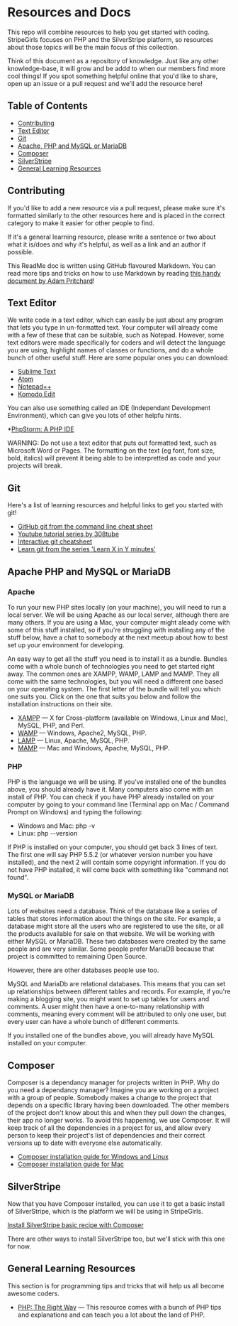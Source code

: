 # Resources and Docs

This repo will combine resources to help you get started with coding. StripeGirls focuses on PHP and the SilverStripe platform, so resources about those topics will be the main focus of this collection.

Think of this document as a repository of knowledge. Just like any other knowledge-base, it will grow and be addd to when our members find more cool things! If you spot something helpful online that you'd like to share, open up an issue or a pull request and we'll add the resource here!

## Table of Contents
* [Contributing](#contributing)
* [Text Editor](#text-editor)
* [Git](#git)
* [Apache, PHP and MySQL or MariaDB](#apache-php-and-mysql-or-mariadb)
* [Composer](#composer)
* [SilverStripe](#silverstripe)
* [General Learning Resources](#general-learning-resources)

## Contributing

If you'd like to add a new resource via a pull request, please make sure it's formatted similarly to the other resources here and is placed in the correct category to make it easier for other people to find.

If it's a general learning resource, please write a sentence or two about what it is/does and why it's helpful, as well as a link and an author if possible.

This ReadMe doc is written using GitHub flavoured Markdown. You can read more tips and tricks on how to use Markdown by reading [this handy document by Adam Pritchard](https://github.com/adam-p/markdown-here/wiki/Markdown-Cheatsheet)!

## Text Editor

We write code in a text editor, which can easily be just about any program that lets you type in un-formatted text. Your computer will already come with a few of these that can be suitable, such as Notepad. However, some text editors were made specifically for coders and will detect the language you are using, highlight names of classes or functions, and do a whole bunch of other useful stuff. Here are some popular ones you can download:

* [Sublime Text](http://www.sublimetext.com/)
* [Atom](https://atom.io/)
* [Notepad++](https://notepad-plus-plus.org/)
* [Komodo Edit](http://komodoide.com/komodo-edit/)

You can also use something called an IDE (Independant Development Environment), which can give you lots of other helpfu hints.

*[PhpStorm: A PHP IDE](https://www.jetbrains.com/phpstorm/)

WARNING: Do not use a text editor that puts out formatted text, such as Microsoft Word or Pages. The formatting on the text (eg font, font size, bold, italics) will prevent it being able to be interpretted as code and your projects will break.

## Git

Here's a list of learning resources and helpful links to get you started with git!

* [GitHub git from the command line cheat sheet](https://training.github.com/kit/downloads/github-git-cheat-sheet.pdf)
* [Youtube tutorial series by 308tube](https://www.youtube.com/watch?v=mYjZtU1-u9Y&list=PL1F56EA413018EEE1)
* [Interactive git cheatsheet](http://www.ndpsoftware.com/git-cheatsheet.html)
* [Learn git from the series 'Learn X in Y minutes'](http://learnxinyminutes.com/docs/git/)

## Apache PHP and MySQL or MariaDB

### Apache
To run your new PHP sites locally (on your machine), you will need to run a local server. We will be using Apache as our local server, although there are many others. If you are using a Mac, your computer might aleady come with some of this stuff installed, so if you're struggling with installing any of the stuff below, have a chat to somebody at the next meetup about how to best set up your environment for developing.

An easy way to get all the stuff you need is to install it as a bundle. Bundles come with a whole bunch of technologies you need to get started right away. The common ones are XAMPP, WAMP, LAMP and MAMP. They all come with the same technologies, but you will need a different one based on your operating system. The first letter of the bundle will tell you which one suits you. Click on the one that suits you below and follow the installation instructions on their site.
* [XAMPP](https://www.apachefriends.org/index.html) — X for Cross-platform (available on Windows, Linux and Mac), MySQL, PHP, and Perl.
* [WAMP](http://www.wampserver.com/en/) — Windows, Apache2, MySQL, PHP.
* [LAMP](https://help.ubuntu.com/community/ApacheMySQLPHP) — Linux, Apache, MySQL, PHP.
* [MAMP](https://www.mamp.info/en/) — Mac and Windows, Apache, MySQL, PHP.

### PHP
PHP is the language we will be using. If you've installed one of the bundles above, you should already have it. Many computers also come with an install of PHP. You can check if you have PHP already installed on your computer by going to your command line (Terminal app on Mac / Command Prompt on Windows) and typing the following:
* Windows and Mac: php -v
* Linux: php --version

If PHP is installed on your computer, you should get back 3 lines of text. The first one will say PHP 5.5.2 (or whatever version number you have installed), and the next 2 will contain some copyright information.
If you do not have PHP installed, it will come back with something like "command not found".

### MySQL or MariaDB
Lots of websites need a database. Think of the database like a series of tables that stores information about the things on the site. For example, a database might store all the users who are registered to use the site, or all the products available for sale on that website. We will be working with either MySQL or MariaDB. These two databases were created by the same people and are very similar. Some people prefer MariaDB because that project is committed to remaining Open Source. 

However, there are other databases people use too.

MySQL and MariaDb are relational databases. This means that you can set up relationships between different tables and records. For example, if you're making a blogging site, you might want to set up tables for users and comments. A user might then have a one-to-many relationship with comments, meaning every comment will be attributed to only one user, but every user can have a whole bunch of different comments.

If you installed one of the bundles above, you will already have MySQL installed on your computer. 

## Composer

Composer is a dependancy manager for projects written in PHP. Why do you need a dependancy manager? Imagine you are working on a project with a group of people. Somebody makes a change to the project that depends on a specific library having been downloaded. The other members of the project don't know about this and when they pull down the changes, their app no longer works. To avoid this happening, we use Composer. It will keep track of all the dependencies in a project for us, and allow every person to keep their project's list of dependencies and their correct versions up to date with everyone else automatically.

* [Composer installation guide for Windows and Linux](http://www.dev-metal.com/install-update-composer-windows-7-ubuntu-debian-centos/)
* [Composer installation guide for Mac](http://www.abeautifulsite.net/installing-composer-on-os-x/)

## SilverStripe

Now that you have Composer installed, you can use it to get a basic install of SilverStripe, which is the platform we will be using in StripeGirls.

[Install SilverStripe basic recipe with Composer](https://docs.silverstripe.org/en/3.1/getting_started/composer/#create-a-new-site)

There are other ways to install SilverStripe too, but we'll stick with this one for now.

## General Learning Resources

This section is for programming tips and tricks that will help us all become awesome coders.

* [PHP: The Right Way](http://www.phptherightway.com/) — This resource comes with a bunch of PHP tips and explanations and can teach you a lot about the land of PHP.







